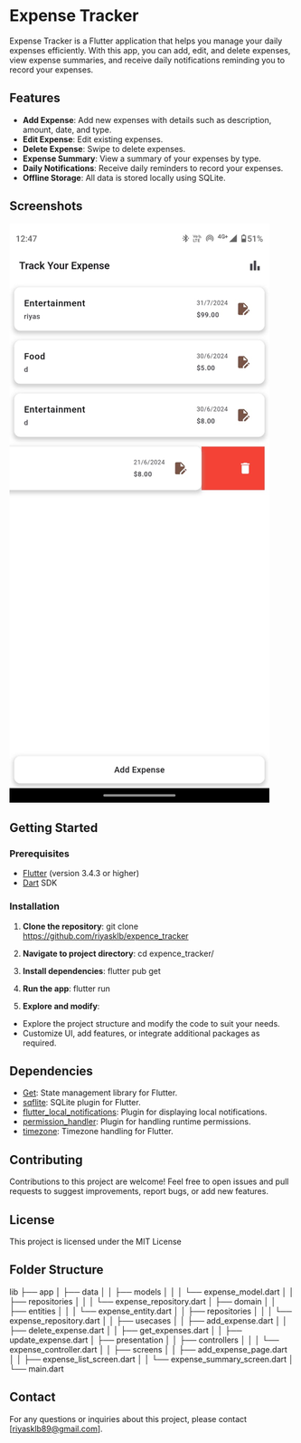 # Expense Tracker

Expense Tracker is a Flutter application that helps you manage your daily expenses efficiently. With this app, you can add, edit, and delete expenses, view expense summaries, and receive daily notifications reminding you to record your expenses.

## Features

- **Add Expense**: Add new expenses with details such as description, amount, date, and type.
- **Edit Expense**: Edit existing expenses.
- **Delete Expense**: Swipe to delete expenses.
- **Expense Summary**: View a summary of your expenses by type.
- **Daily Notifications**: Receive daily reminders to record your expenses.
- **Offline Storage**: All data is stored locally using SQLite.

## Screenshots

![Screenshot](assets\images\img.jpeg)

## Getting Started

### Prerequisites

- [Flutter](https://flutter.dev/docs/get-started/install) (version 3.4.3 or higher)
- [Dart](https://dart.dev/get-dart) SDK

### Installation

1. **Clone the repository**:
git clone https://github.com/riyasklb/expence_tracker

2. **Navigate to project directory**:
cd expence_tracker/

3. **Install dependencies**:
flutter pub get

4. **Run the app**:
flutter run

5. **Explore and modify**:
- Explore the project structure and modify the code to suit your needs.
- Customize UI, add features, or integrate additional packages as required.

## Dependencies

- [Get](https://pub.dev/packages/get): State management library for Flutter.
- [sqflite](https://pub.dev/packages/sqflite): SQLite plugin for Flutter.
- [flutter_local_notifications](https://pub.dev/packages/flutter_local_notifications): Plugin for displaying local notifications.
- [permission_handler](https://pub.dev/packages/permission_handler): Plugin for handling runtime permissions.
- [timezone](https://pub.dev/packages/timezone): Timezone handling for Flutter.

## Contributing

Contributions to this project are welcome! Feel free to open issues and pull requests to suggest improvements, report bugs, or add new features.

## License

This project is licensed under the MIT License 

## Folder Structure

lib
├── app
│   ├── data
│   │   ├── models
│   │   │   └── expense_model.dart
│   │   ├── repositories
│   │   │   └── expense_repository.dart
│   ├── domain
│   │   ├── entities
│   │   │   └── expense_entity.dart
│   │   ├── repositories
│   │   │   └── expense_repository.dart
│   │   ├── usecases
│   │       ├── add_expense.dart
│   │       ├── delete_expense.dart
│   │       ├── get_expenses.dart
│   │       ├── update_expense.dart
│   ├── presentation
│   │   ├── controllers
│   │   │   └── expense_controller.dart
│   │   ├── screens
│   │       ├── add_expense_page.dart
│   │       ├── expense_list_screen.dart
│   │       └── expense_summary_screen.dart
│   └── main.dart



## Contact

For any questions or inquiries about this project, please contact [riyasklb89@gmail.com].

